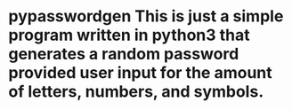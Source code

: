 # pypasswordgen This is just a simple program written in python3 that generates a random password provided user input for the amount of letters, numbers, and symbols.
